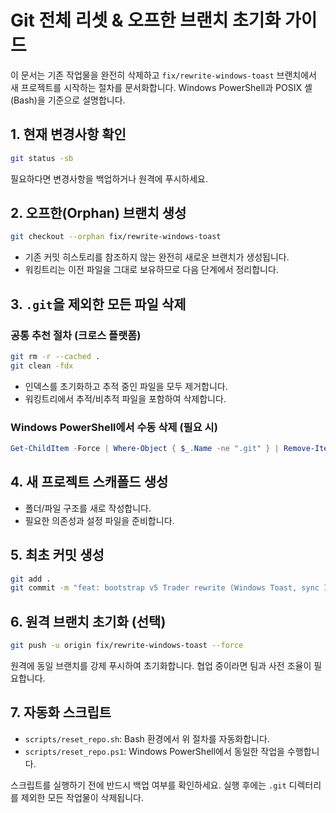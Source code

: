 # Git 전체 리셋 & 오프한 브랜치 초기화 가이드

이 문서는 기존 작업물을 완전히 삭제하고 `fix/rewrite-windows-toast` 브랜치에서 새 프로젝트를 시작하는 절차를 문서화합니다. Windows PowerShell과 POSIX 셸(Bash)을 기준으로 설명합니다.

## 1. 현재 변경사항 확인
```bash
git status -sb
```
필요하다면 변경사항을 백업하거나 원격에 푸시하세요.

## 2. 오프한(Orphan) 브랜치 생성
```bash
git checkout --orphan fix/rewrite-windows-toast
```
- 기존 커밋 히스토리를 참조하지 않는 완전히 새로운 브랜치가 생성됩니다.
- 워킹트리는 이전 파일을 그대로 보유하므로 다음 단계에서 정리합니다.

## 3. `.git`을 제외한 모든 파일 삭제
### 공통 추천 절차 (크로스 플랫폼)
```bash
git rm -r --cached .
git clean -fdx
```
- 인덱스를 초기화하고 추적 중인 파일을 모두 제거합니다.
- 워킹트리에서 추적/비추적 파일을 포함하여 삭제합니다.

### Windows PowerShell에서 수동 삭제 (필요 시)
```powershell
Get-ChildItem -Force | Where-Object { $_.Name -ne ".git" } | Remove-Item -Recurse -Force
```

## 4. 새 프로젝트 스캐폴드 생성
- 폴더/파일 구조를 새로 작성합니다.
- 필요한 의존성과 설정 파일을 준비합니다.

## 5. 최초 커밋 생성
```bash
git add .
git commit -m "feat: bootstrap v5 Trader rewrite (Windows Toast, sync I/O, local-only)"
```

## 6. 원격 브랜치 초기화 (선택)
```bash
git push -u origin fix/rewrite-windows-toast --force
```
원격에 동일 브랜치를 강제 푸시하여 초기화합니다. 협업 중이라면 팀과 사전 조율이 필요합니다.

## 7. 자동화 스크립트
- `scripts/reset_repo.sh`: Bash 환경에서 위 절차를 자동화합니다.
- `scripts/reset_repo.ps1`: Windows PowerShell에서 동일한 작업을 수행합니다.

스크립트를 실행하기 전에 반드시 백업 여부를 확인하세요. 실행 후에는 `.git` 디렉터리를 제외한 모든 작업물이 삭제됩니다.
